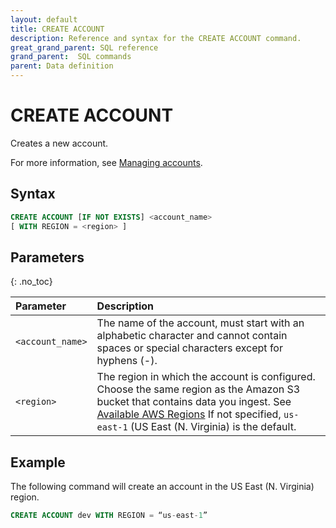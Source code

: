 ```yaml
---
layout: default
title: CREATE ACCOUNT
description: Reference and syntax for the CREATE ACCOUNT command.
great_grand_parent: SQL reference
grand_parent:  SQL commands
parent: Data definition
---
```


# CREATE ACCOUNT
Creates a new account.

For more information, see [Managing accounts](../../../Guides/managing-your-organization/managing-accounts.md).

## Syntax

```sql
CREATE ACCOUNT [IF NOT EXISTS] <account_name>
[ WITH REGION = <region> ]
```

## Parameters 
{: .no_toc} 

| Parameter  | Description |
| :--------- | :---------- |
| `<account_name>`                              | The name of the account, must start with an alphabetic character and cannot contain spaces or special characters except for hyphens (-). |
| `<region>`                      | The region in which the account is configured. Choose the same region as the Amazon S3 bucket that contains data you ingest. See [Available AWS Regions](../../../Reference/available-regions.md) If not specified, `us-east-1` (US East (N. Virginia) is the default. |                                                                                                    

## Example

The following command will create an account in the US East (N. Virginia) region.

```sql
CREATE ACCOUNT dev WITH REGION = “us-east-1”
```
